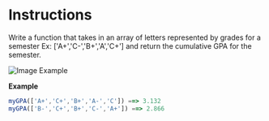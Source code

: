 # Instructions

Write a function that takes in an array of letters represented by grades for a semester Ex: ['A+','C-','B+','A','C+'] and return the cumulative GPA for the semester. 

![Image Example](https://storage.googleapis.com/replit/images/1592249113504_d7899742c15126d613183ab5b977a42b.png)

**Example**

```js
myGPA(['A+','C+','B+','A-','C']) ==> 3.132
myGPA(['B-','C+','B+','C-','A+']) ==> 2.866
```
